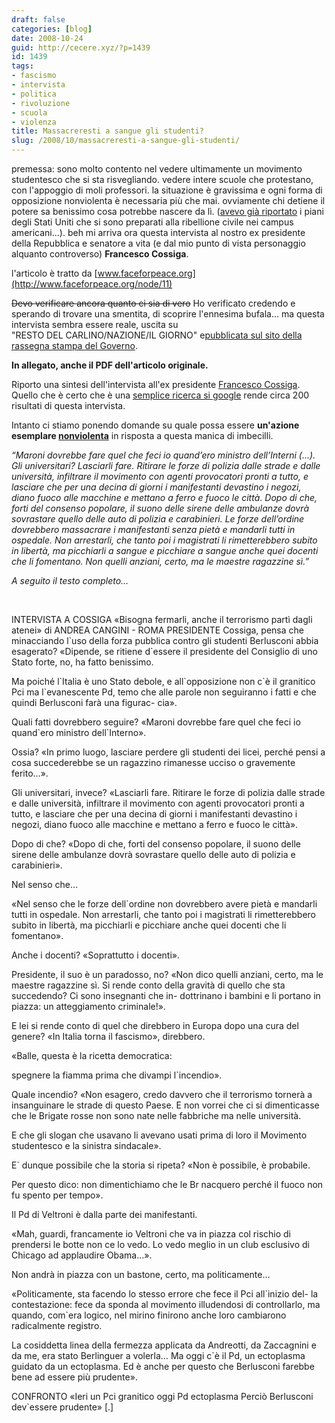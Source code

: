 ```yaml
---
draft: false
categories: [blog]
date: 2008-10-24
guid: http://cecere.xyz/?p=1439
id: 1439
tags:
- fascismo
- intervista
- politica
- rivoluzione
- scuola
- violenza
title: Massacreresti a sangue gli studenti?
slug: /2008/10/massacreresti-a-sangue-gli-studenti/
---
```


premessa: sono molto contento nel vedere ultimamente un movimento studentesco che si sta risvegliando. vedere intere scuole che protestano, con l'appoggio di moli professori. la situazione è gravissima e ogni forma di opposizione nonviolenta è necessaria più che mai. ovviamente chi detiene il potere sa benissimo cosa potrebbe nascere da lì. ([avevo già riportato](http://cecere.xyz/2008/10/11/presto-la-legge-marziale-cadrai-dal-pero/) i piani degli Stati Uniti che si sono preparati alla ribellione civile nei campus americani…). beh mi arriva ora questa intervista al nostro ex presidente della Repubblica e senatore a vita (e dal mio punto di vista personaggio alquanto controverso) **Francesco Cossiga**.

l'articolo è tratto da [www.faceforpeace.org](http://www.faceforpeace.org/node/11)

<span style="text-decoration: line-through">Devo verificare ancora quanto ci sia di vero</span> Ho verificato credendo e sperando di trovare una smentita, di scoprire l'ennesima bufala… ma questa intervista sembra essere reale, uscita su "RESTO DEL CARLINO/NAZIONE/IL GIORNO" e<a href="http://rassegna.governo.it/testo.asp?d=32976406" target="_blank">pubblicata sul sito della rassegna stampa del Governo</a>.

**In allegato, anche il PDF dell'articolo originale.**

Riporto una sintesi dell'intervista all'ex presidente <a href="http://it.wikipedia.org/wiki/Francesco_Cossiga" target="_blank">Francesco Cossiga</a>. Quello che è certo che è una <a href="http://www.google.it/search?hl=it&client=firefox-a&rls=org.mozilla%3Aen-US%3Aofficial&hs=0FM&q=cossiga+%22maroni+dovrebbe+fare%22&btnG=Cerca&meta=" target="_blank">semplice ricerca si google</a> rende circa 200 risultati di questa intervista.

Intanto ci stiamo ponendo domande su quale possa essere **un'azione esemplare <a href="http://it.wikipedia.org/wiki/Nonviolenza" target="_blank">nonviolenta</a>** in risposta a questa manica di imbecilli.

_“Maroni dovrebbe fare quel che feci io quand’ero ministro dell’Interni (…). Gli universitari? Lasciarli fare. Ritirare le forze di polizia dalle strade e dalle università, infiltrare il movimento con agenti provocatori pronti a tutto, e lasciare che per una decina di giorni i manifestanti devastino i negozi, diano fuoco alle macchine e mettano a ferro e fuoco le città. Dopo di che, forti del consenso popolare, il suono delle sirene delle ambulanze dovrà sovrastare quello delle auto di polizia e carabinieri. Le forze dell’ordine dovrebbero massacrare i manifestanti senza pietà e mandarli tutti in ospedale. Non arrestarli, che tanto poi i magistrati li rimetterebbero subito in libertà, ma picchiarli a sangue e picchiare a sangue anche quei docenti che li fomentano. Non quelli anziani, certo, ma le maestre ragazzine sì.”_

_A seguito il testo completo…_

 

<div class="dvtesto">
  <p>
    INTERVISTA A COSSIGA «Bisogna fermarli, anche il terrorismo partì dagli atenei» di ANDREA CANGINI - ROMA PRESIDENTE Cossiga, pensa che minacciando l`uso della forza pubblica contro gli studenti Berlusconi abbia esagerato? «Dipende, se ritiene d`essere il presidente del Consiglio di uno Stato forte, no, ha fatto benissimo.
  </p>
  
  <p>
    Ma poiché l`Italia è uno Stato debole, e all`opposizione non c`è il granitico Pci ma l`evanescente Pd, temo che alle parole non seguiranno i fatti e che quindi Berlusconi farà una figurac- cia».
  </p>
  
  <p>
    Quali fatti dovrebbero seguire? «Maroni dovrebbe fare quel che feci io quand`ero ministro dell`Interno».
  </p>
  
  <p>
    Ossia? «In primo luogo, lasciare perdere gli studenti dei licei, perché pensi a cosa succederebbe se un ragazzino rimanesse ucciso o gravemente ferito…».
  </p>
  
  <p>
    Gli universitari, invece? «Lasciarli fare. Ritirare le forze di polizia dalle strade e dalle università, infiltrare il movimento con agenti provocatori pronti a tutto, e lasciare che per una decina di giorni i manifestanti devastino i negozi, diano fuoco alle macchine e mettano a ferro e fuoco le città».
  </p>
  
  <p>
    Dopo di che? «Dopo di che, forti del consenso popolare, il suono delle sirene delle ambulanze dovrà sovrastare quello delle auto di polizia e carabinieri».
  </p>
  
  <p>
    Nel senso che…
  </p>
  
  <p>
    «Nel senso che le forze dell`ordine non dovrebbero avere pietà e mandarli tutti in ospedale. Non arrestarli, che tanto poi i magistrati li rimetterebbero subito in libertà, ma picchiarli e picchiare anche quei docenti che li fomentano».
  </p>
  
  <p>
    Anche i docenti? «Soprattutto i docenti».
  </p>
  
  <p>
    Presidente, il suo è un paradosso, no? «Non dico quelli anziani, certo, ma le maestre ragazzine sì. Si rende conto della gravità di quello che sta succedendo? Ci sono insegnanti che in- dottrinano i bambini e li portano in piazza: un atteggiamento criminale!».
  </p>
  
  <p>
    E lei si rende conto di quel che direbbero in Europa dopo una cura del genere? «In Italia torna il fascismo», direbbero.
  </p>
  
  <p>
    «Balle, questa è la ricetta democratica:
  </p>
  
  <p>
    spegnere la fiamma prima che divampi l`incendio».
  </p>
  
  <p>
    Quale incendio? «Non esagero, credo davvero che il terrorismo tornerà a insanguinare le strade di questo Paese. E non vorrei che ci si dimenticasse che le Brigate rosse non sono nate nelle fabbriche ma nelle università.
  </p>
  
  <p>
    E che gli slogan che usavano li avevano usati prima di loro il Movimento studentesco e la sinistra sindacale».
  </p>
  
  <p>
    E` dunque possibile che la storia si ripeta? «Non è possibile, è probabile.
  </p>
  
  <p>
    Per questo dico: non dimentichiamo che le Br nacquero perché il fuoco non fu spento per tempo».
  </p>
  
  <p>
    Il Pd di Veltroni è dalla parte dei manifestanti.
  </p>
  
  <p>
    «Mah, guardi, francamente io Veltroni che va in piazza col rischio di prendersi le botte non ce lo vedo. Lo vedo meglio in un club esclusivo di Chicago ad applaudire Obama…».
  </p>
  
  <p>
    Non andrà in piazza con un bastone, certo, ma politicamente…
  </p>
  
  <p>
    «Politicamente, sta facendo lo stesso errore che fece il Pci all`inizio del- la contestazione: fece da sponda al movimento illudendosi di controllarlo, ma quando, com`era logico, nel mirino finirono anche loro cambiarono radicalmente registro.
  </p>
  
  <p>
    La cosiddetta linea della fermezza applicata da Andreotti, da Zaccagnini e da me, era stato Berlinguer a volerla… Ma oggi c`è il Pd, un ectoplasma guidato da un ectoplasma. Ed è anche per questo che Berlusconi farebbe bene ad essere più prudente».
  </p>
  
  <p>
    CONFRONTO «Ieri un Pci granitico oggi Pd ectoplasma Perciò Berlusconi dev`essere prudente» [.]
  </p>
</div>